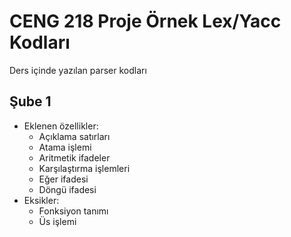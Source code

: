 # CENG 218 Proje Örnek Lex/Yacc Kodları

Ders içinde yazılan parser kodları

## Şube 1 
- Eklenen özellikler:
  - Açıklama satırları
  - Atama işlemi
  - Aritmetik ifadeler
  - Karşılaştırma işlemleri
  - Eğer ifadesi
  - Döngü ifadesi
- Eksikler:
  - Fonksiyon tanımı
  - Üs işlemi
